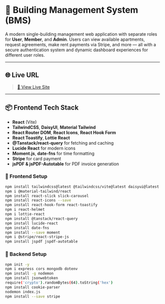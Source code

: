 # 🏢 Building Management System (BMS)

A modern single-building management web application with separate roles for **User**, **Member**, and **Admin**.
Users can view available apartments, request agreements, make rent payments via Stripe, and more — all with a
secure authentication system and dynamic dashboard experiences for different user roles.

---

## 🌐 Live URL

> [🚀 View Live Site](https://incandescent-cocada-df31e4.netlify.app/)

---

## 📦 Frontend Tech Stack

- **React** (Vite)
- **TailwindCSS**, **DaisyUI**, **Material Tailwind**
- **React Router DOM**, **React Icons**, **React Hook Form**
- **React Toastify**, **Lottie React**
- **@Tanstack/react-query** for fetching and caching
- **Lucide React** for modern icons
- **Moment.js**, **date-fns** for time formatting
- **Stripe** for card payment
- **jsPDF & jsPDF-Autotable** for PDF invoice generation

### 🔧 Frontend Setup

```bash
npm install tailwindcss@latest @tailwindcss/vite@latest daisyui@latest
npm i @material-tailwind/react
npm install react-slick slick-carousel
npm install react-icons --save
npm install react-hook-form react-toastify
npm i react-helmet
npm i lottie-react
npm install @tanstack/react-query
npm install lucide-react
npm install date-fns
npm install --save moment
npm i @stripe/react-stripe-js
npm install jspdf jspdf-autotable

```

### 🔧 Backend Setup

```bash
npm init -y
npm i express cors mongodb dotenv
npm install -g nodemon
npm install jsonwebtoken
require('crypto').randomBytes(64).toString('hex')
npm install cookie-parser
nodemon index.js
npm install --save stripe

```
